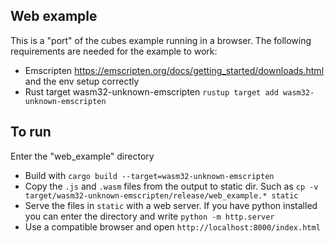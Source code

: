 ## Web example

This is a "port" of the cubes example running in a browser. The following requirements are needed for the example to work:
* Emscripten https://emscripten.org/docs/getting_started/downloads.html and the env setup correctly
* Rust target wasm32-unknown-emscripten `rustup target add wasm32-unknown-emscripten`

## To run

Enter the "web_example" directory
* Build with `cargo build --target=wasm32-unknown-emscripten`
* Copy the `.js` and `.wasm` files from the output to static dir. Such as `cp -v target/wasm32-unknown-emscripten/release/web_example.* static`
* Serve the files in `static` with a web server. If you have python installed you can enter the directory and write `python -m http.server`
* Use a compatible browser and open `http://localhost:8000/index.html`
